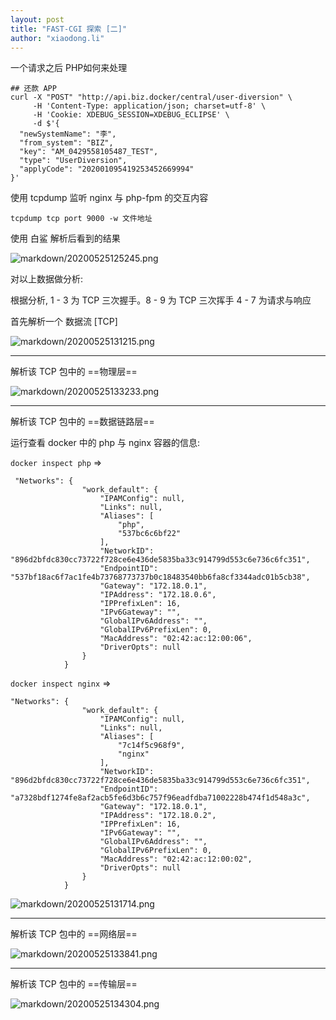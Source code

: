 ```yaml
---
layout: post
title: "FAST-CGI 探索 [二]"
author: "xiaodong.li"
---
```


一个请求之后 PHP如何来处理



```shell
## 还款 APP
curl -X "POST" "http://api.biz.docker/central/user-diversion" \
     -H 'Content-Type: application/json; charset=utf-8' \
     -H 'Cookie: XDEBUG_SESSION=XDEBUG_ECLIPSE' \
     -d $'{
  "newSystemName": "李",
  "from_system": "BIZ",
  "key": "AM_0429558105487_TEST",
  "type": "UserDiversion",
  "applyCode": "202001095419253452669994"
}'

```



使用 tcpdump 监听 nginx 与 php-fpm 的交互内容



```shell
tcpdump tcp port 9000 -w 文件地址
```



使用 白鲨 解析后看到的结果

![markdown/20200525125245.png](http://note.img.lixd.club/markdown/20200525125245.png)

对以上数据做分析:

根据分析, 1 - 3 为 TCP 三次握手。8 - 9 为 TCP 三次挥手 4 - 7 为请求与响应

首先解析一个 数据流 [TCP]

![markdown/20200525131215.png](http://note.img.lixd.club/markdown/20200525131215.png)



---

解析该 TCP 包中的 ==物理层==

![markdown/20200525133233.png](http://note.img.lixd.club/markdown/20200525133233.png)

---

解析该 TCP 包中的 ==数据链路层==

运行查看 docker 中的 php  与 nginx 容器的信息:

`docker inspect php` => 

```
 "Networks": {
                "work_default": {
                    "IPAMConfig": null,
                    "Links": null,
                    "Aliases": [
                        "php",
                        "537bc6c6bf22"
                    ],
                    "NetworkID": "896d2bfdc830cc73722f728ce6e436de5835ba33c914799d553c6e736c6fc351",
                    "EndpointID": "537bf18ac6f7ac1fe4b73768773737b0c18483540bb6fa8cf3344adc01b5cb38",
                    "Gateway": "172.18.0.1",
                    "IPAddress": "172.18.0.6",
                    "IPPrefixLen": 16,
                    "IPv6Gateway": "",
                    "GlobalIPv6Address": "",
                    "GlobalIPv6PrefixLen": 0,
                    "MacAddress": "02:42:ac:12:00:06",
                    "DriverOpts": null
                }
            }
```

`docker inspect nginx` => 

```
"Networks": {
                "work_default": {
                    "IPAMConfig": null,
                    "Links": null,
                    "Aliases": [
                        "7c14f5c968f9",
                        "nginx"
                    ],
                    "NetworkID": "896d2bfdc830cc73722f728ce6e436de5835ba33c914799d553c6e736c6fc351",
                    "EndpointID": "a7328bdf1274fe8af2acb5fe6d3b6c757f96eadfdba71002228b474f1d548a3c",
                    "Gateway": "172.18.0.1",
                    "IPAddress": "172.18.0.2",
                    "IPPrefixLen": 16,
                    "IPv6Gateway": "",
                    "GlobalIPv6Address": "",
                    "GlobalIPv6PrefixLen": 0,
                    "MacAddress": "02:42:ac:12:00:02",
                    "DriverOpts": null
                }
            }
```

![markdown/20200525131714.png](http://note.img.lixd.club/markdown/20200525131714.png)



---

解析该 TCP 包中的 ==网络层==

![markdown/20200525133841.png](http://note.img.lixd.club/markdown/20200525133841.png)

---

解析该 TCP 包中的 ==传输层==

![markdown/20200525134304.png](http://note.img.lixd.club/markdown/20200525134304.png)